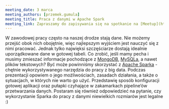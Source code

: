 ```yaml
---
meeting_date: 3 marca
meeting_authors: [przemek.gumula]
meeting_title: Praca z danymi w Apache Spark
meeting_link: Zapraszamy do zapisywania się na spotkanie na [Meetup](https://www.meetup.com/en-AU/Poznan-Java-User-Group/events/276557456/)!
---
```

W zawodowej pracy często na naszej drodze stają dane. Nie możemy przejść obok nich obojętnie, więc najlepszym wyjściem jest nauczyć się z nimi pracować. Jednak tylko najwięksi szczęściarze dostają idealnie uporządkowane dane w gotowej tabeli. 
Co zrobić, jeśli mamy pecha i musimy zmieszać informacje pochodzące z [MongoDB], [MySQLa], a nawet plików tekstowych? Być może powinniśmy skorzystać z [Apache Sparka] - chętnie wykorzystywanego narzędzia do pracy z big data. 
Podczas prezentacji opowiem o jego możliwościach, zasadach działania, a także o sytuacjach, w których nie warto go użyć. 
Przedstawię sposób konfiguracji gotowej aplikacji oraz pułapki czyhające w zakamarkach pipeline’ów przetwarzania danych. 
Postaram się również odpowiedzieć na pytanie, czy wykorzystanie Sparka do pracy z danymi niewielkich rozmiarów jest legalne :)

[MongoDB]:https://www.mongodb.com
[MySQLa]:https://www.oracle.com/mysql
[Apache Sparka]:https://spark.apache.org/